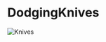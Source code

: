 # DodgingKnives
![Knives](https://user-images.githubusercontent.com/33200752/166908954-8d659f13-1296-4a40-bba5-79cbcda4174e.PNG)
